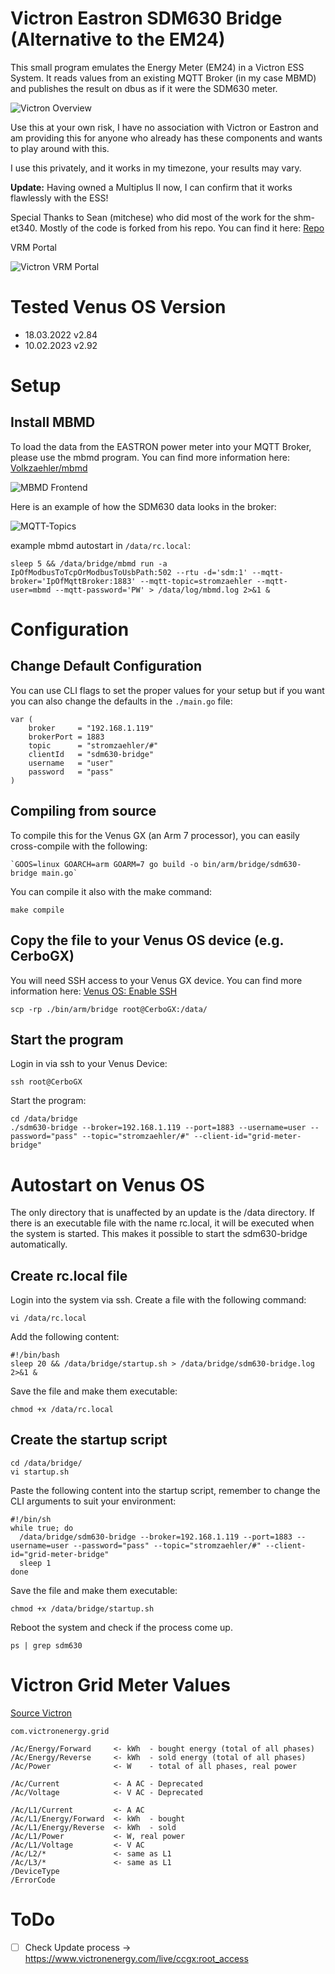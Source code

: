 # Victron Eastron SDM630 Bridge (Alternative to the EM24)

This small program emulates the Energy Meter (EM24) in a Victron ESS System. It reads values from an existing MQTT Broker (in my case MBMD) and publishes the result on dbus as if it were the SDM630 meter.

![Victron Overview](./.media/victron_meter.png)


Use this at your own risk, I have no association with Victron or Eastron and am providing this for anyone who already has these components and wants to play around with this.

I use this privately, and it works in my timezone, your results may vary.

__Update:__ Having owned a Multiplus II now, I can confirm that it works flawlessly with the ESS!

Special Thanks to Sean (mitchese) who did most of the work for the shm-et340.
Mostly of the code is forked from his repo. You can find it here:
[Repo](https://github.com/mitchese/shm-et340)

VRM Portal

![Victron VRM Portal](./.media/vrm_portal.png)

# Tested Venus OS Version

* 18.03.2022 v2.84
* 10.02.2023 v2.92

# Setup

## Install MBMD

To load the data from the EASTRON power meter into your MQTT Broker, please use the mbmd program. You can find more information here: [Volkzaehler/mbmd](https://github.com/volkszaehler/mbmd)

![MBMD Frontend](./.media/mbmd.png)

Here is an example of how the SDM630 data looks in the broker: 

![MQTT-Topics](./.media/mqtt-topics.png)

example mbmd autostart in `/data/rc.local`:
```
sleep 5 && /data/bridge/mbmd run -a IpOfModbusToTcpOrModbusToUsbPath:502 --rtu -d='sdm:1' --mqtt-broker='IpOfMqttBroker:1883' --mqtt-topic=stromzaehler --mqtt-user=mbmd --mqtt-password='PW' > /data/log/mbmd.log 2>&1 &
```

# Configuration

## Change Default Configuration

You can use CLI flags to set the proper values for your setup but if you want you can also change the defaults in  the `./main.go` file:
```
var (
    broker     = "192.168.1.119"
    brokerPort = 1883
    topic      = "stromzaehler/#"
    clientId   = "sdm630-bridge"
    username   = "user"
    password   = "pass"
)
```

## Compiling from source

To compile this for the Venus GX (an Arm 7 processor), you can easily cross-compile with the following:

```
`GOOS=linux GOARCH=arm GOARM=7 go build -o bin/arm/bridge/sdm630-bridge main.go`
```

You can compile it also with the make command:
```
make compile
```

## Copy the file to your Venus OS device (e.g. CerboGX)

You will need SSH access to your Venus GX device. You can find more information here: [Venus OS: Enable SSH](https://www.victronenergy.com/live/ccgx:root_access#set_access_level_to_superuser)
```
scp -rp ./bin/arm/bridge root@CerboGX:/data/
```

## Start the program

Login in via ssh to your Venus Device:
```
ssh root@CerboGX
```

Start the program:
```
cd /data/bridge
./sdm630-bridge --broker=192.168.1.119 --port=1883 --username=user --password="pass" --topic="stromzaehler/#" --client-id="grid-meter-bridge"
```

# Autostart on Venus OS

The only directory that is unaffected by an update is the /data directory.
If there is an executable file with the name rc.local, it will be executed
when the system is started. This makes it possible to start the
sdm630-bridge automatically.

## Create rc.local file

Login into the system via ssh. Create a file with the following command:
```
vi /data/rc.local
```

Add the following content:
```
#!/bin/bash
sleep 20 && /data/bridge/startup.sh > /data/bridge/sdm630-bridge.log 2>&1 &
```

Save the file and make them executable:
```
chmod +x /data/rc.local
```

## Create the startup script
```
cd /data/bridge/
vi startup.sh
```

Paste the following content into the startup script, remember to change the CLI arguments to suit your environment:
```
#!/bin/sh
while true; do
  /data/bridge/sdm630-bridge --broker=192.168.1.119 --port=1883 --username=user --password="pass" --topic="stromzaehler/#" --client-id="grid-meter-bridge"
  sleep 1
done
```

Save the file and make them executable:
```
chmod +x /data/bridge/startup.sh
```

Reboot the system and check if the process come up.
```
ps | grep sdm630
```
# Victron Grid Meter Values

[Source Victron](https://github.com/victronenergy/venus/wiki/dbus#grid-meter)

```
com.victronenergy.grid

/Ac/Energy/Forward     <- kWh  - bought energy (total of all phases)
/Ac/Energy/Reverse     <- kWh  - sold energy (total of all phases)
/Ac/Power              <- W    - total of all phases, real power

/Ac/Current            <- A AC - Deprecated
/Ac/Voltage            <- V AC - Deprecated

/Ac/L1/Current         <- A AC
/Ac/L1/Energy/Forward  <- kWh  - bought
/Ac/L1/Energy/Reverse  <- kWh  - sold
/Ac/L1/Power           <- W, real power
/Ac/L1/Voltage         <- V AC
/Ac/L2/*               <- same as L1
/Ac/L3/*               <- same as L1
/DeviceType
/ErrorCode
```

# ToDo

- [ ] Check Update process -> https://www.victronenergy.com/live/ccgx:root_access

